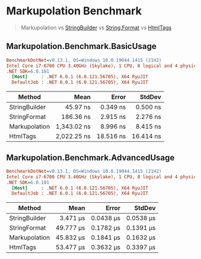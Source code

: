 # Markupolation Benchmark

> Markupolation vs [StringBuilder](https://docs.microsoft.com/en-us/dotnet/api/system.text.stringbuilder?view=net-6.0) vs [String.Format](https://docs.microsoft.com/en-us/dotnet/api/system.string.format?view=net-6.0) vs [HtmlTags](https://github.com/HtmlTags/htmltags)

## Markupolation.Benchmark.BasicUsage

```ini
BenchmarkDotNet=v0.13.1, OS=Windows 10.0.19044.1415 (21H2)
Intel Core i7-6700 CPU 3.40GHz (Skylake), 1 CPU, 8 logical and 4 physical cores
.NET SDK=6.0.101
  [Host]     : .NET 6.0.1 (6.0.121.56705), X64 RyuJIT
  DefaultJob : .NET 6.0.1 (6.0.121.56705), X64 RyuJIT
```

|        Method |        Mean |     Error |    StdDev |
|-------------- |------------:|----------:|----------:|
| StringBuilder |    45.97 ns |  0.349 ns |  0.500 ns |
|  StringFormat |   186.36 ns |  2.915 ns |  2.276 ns |
| Markupolation | 1,343.02 ns |  8.996 ns |  8.415 ns |
|      HtmlTags | 2,022.25 ns | 18.516 ns | 16.414 ns |

## Markupolation.Benchmark.AdvancedUsage

```ini
BenchmarkDotNet=v0.13.1, OS=Windows 10.0.19044.1415 (21H2)
Intel Core i7-6700 CPU 3.40GHz (Skylake), 1 CPU, 8 logical and 4 physical cores
.NET SDK=6.0.101
  [Host]     : .NET 6.0.1 (6.0.121.56705), X64 RyuJIT
  DefaultJob : .NET 6.0.1 (6.0.121.56705), X64 RyuJIT
```

|        Method |      Mean |     Error |    StdDev |
|-------------- |----------:|----------:|----------:|
| StringBuilder |  3.471 μs | 0.0438 μs | 0.0538 μs |
|  StringFormat | 49.777 μs | 0.1782 μs | 0.1391 μs |
| Markupolation | 45.832 μs | 0.1841 μs | 0.1632 μs |
|      HtmlTags | 53.477 μs | 0.3632 μs | 0.3397 μs |

